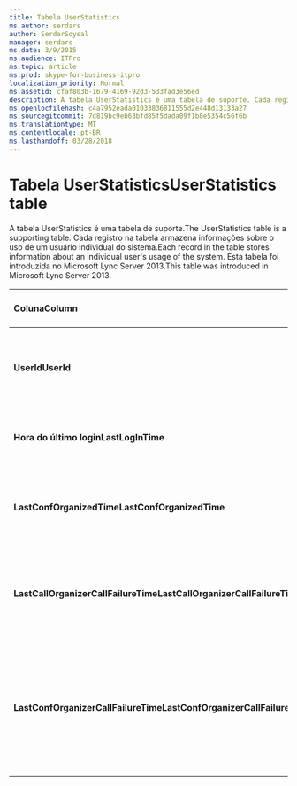 ```yaml
---
title: Tabela UserStatistics
ms.author: serdars
author: SerdarSoysal
manager: serdars
ms.date: 3/9/2015
ms.audience: ITPro
ms.topic: article
ms.prod: skype-for-business-itpro
localization_priority: Normal
ms.assetid: cfaf803b-1679-4169-92d3-533fad3e56ed
description: A tabela UserStatistics é uma tabela de suporte. Cada registro na tabela armazena informações sobre o uso de um usuário individual do sistema. Esta tabela foi introduzida no Microsoft Lync Server 2013.
ms.openlocfilehash: c4a7952eada01033836811555d2e448d13133a27
ms.sourcegitcommit: 7d819bc9eb63bfd85f5dada09f1b8e5354c56f6b
ms.translationtype: MT
ms.contentlocale: pt-BR
ms.lasthandoff: 03/28/2018
---
```

# <a name="userstatistics-table"></a><span data-ttu-id="6dc8a-105">Tabela UserStatistics</span><span class="sxs-lookup"><span data-stu-id="6dc8a-105">UserStatistics table</span></span>
 
<span data-ttu-id="6dc8a-106">A tabela UserStatistics é uma tabela de suporte.</span><span class="sxs-lookup"><span data-stu-id="6dc8a-106">The UserStatistics table is a supporting table.</span></span> <span data-ttu-id="6dc8a-107">Cada registro na tabela armazena informações sobre o uso de um usuário individual do sistema.</span><span class="sxs-lookup"><span data-stu-id="6dc8a-107">Each record in the table stores information about an individual user's usage of the system.</span></span> <span data-ttu-id="6dc8a-108">Esta tabela foi introduzida no Microsoft Lync Server 2013.</span><span class="sxs-lookup"><span data-stu-id="6dc8a-108">This table was introduced in Microsoft Lync Server 2013.</span></span>
  
|<span data-ttu-id="6dc8a-109">**Coluna**</span><span class="sxs-lookup"><span data-stu-id="6dc8a-109">**Column**</span></span>|<span data-ttu-id="6dc8a-110">**Tipo de dados**</span><span class="sxs-lookup"><span data-stu-id="6dc8a-110">**Data Type**</span></span>|<span data-ttu-id="6dc8a-111">**Índice de chaves /**</span><span class="sxs-lookup"><span data-stu-id="6dc8a-111">**Key/Index**</span></span>|<span data-ttu-id="6dc8a-112">**Detalhes**</span><span class="sxs-lookup"><span data-stu-id="6dc8a-112">**Details**</span></span>|
|:-----|:-----|:-----|:-----|
|<span data-ttu-id="6dc8a-113">**UserId**</span><span class="sxs-lookup"><span data-stu-id="6dc8a-113">**UserId**</span></span> <br/> |<span data-ttu-id="6dc8a-114">int</span><span class="sxs-lookup"><span data-stu-id="6dc8a-114">int</span></span>  <br/> |<span data-ttu-id="6dc8a-115">Primária</span><span class="sxs-lookup"><span data-stu-id="6dc8a-115">Primary</span></span>  <br/> |<span data-ttu-id="6dc8a-116">Número exclusivo que identifica este usuário.</span><span class="sxs-lookup"><span data-stu-id="6dc8a-116">Unique number identifying this user.</span></span>  <br/> |
|<span data-ttu-id="6dc8a-117">**Hora do último login**</span><span class="sxs-lookup"><span data-stu-id="6dc8a-117">**LastLogInTime**</span></span> <br/> |<span data-ttu-id="6dc8a-118">datetime</span><span class="sxs-lookup"><span data-stu-id="6dc8a-118">datetime</span></span>  <br/> ||<span data-ttu-id="6dc8a-119">Última vez em que o usuário conectado.</span><span class="sxs-lookup"><span data-stu-id="6dc8a-119">Last time the user logged in.</span></span>  <br/> |
|<span data-ttu-id="6dc8a-120">**LastConfOrganizedTime**</span><span class="sxs-lookup"><span data-stu-id="6dc8a-120">**LastConfOrganizedTime**</span></span> <br/> |<span data-ttu-id="6dc8a-121">datetime</span><span class="sxs-lookup"><span data-stu-id="6dc8a-121">datetime</span></span>  <br/> ||<span data-ttu-id="6dc8a-122">Última vez que o usuário organizou uma conferência.</span><span class="sxs-lookup"><span data-stu-id="6dc8a-122">Last time the user organized a conference.</span></span>  <br/> |
|<span data-ttu-id="6dc8a-123">**LastCallOrganizerCallFailureTime**</span><span class="sxs-lookup"><span data-stu-id="6dc8a-123">**LastCallOrganizerCallFailureTime**</span></span> <br/> |<span data-ttu-id="6dc8a-124">datetime</span><span class="sxs-lookup"><span data-stu-id="6dc8a-124">datetime</span></span>  <br/> ||<span data-ttu-id="6dc8a-125">Última vez em que o usuário enfrentou uma falha de ligação.</span><span class="sxs-lookup"><span data-stu-id="6dc8a-125">Last time the user experienced a call failure.</span></span>  <br/> |
|<span data-ttu-id="6dc8a-126">**LastConfOrganizerCallFailureTime**</span><span class="sxs-lookup"><span data-stu-id="6dc8a-126">**LastConfOrganizerCallFailureTime**</span></span> <br/> |<span data-ttu-id="6dc8a-127">datetime</span><span class="sxs-lookup"><span data-stu-id="6dc8a-127">datetime</span></span>  <br/> ||<span data-ttu-id="6dc8a-128">Última vez em que o usuário enfrentou uma falha de ligação como um organizador da conferência.</span><span class="sxs-lookup"><span data-stu-id="6dc8a-128">Last time the user experienced a call failure as a conference organizer.</span></span>  <br/> |
   

